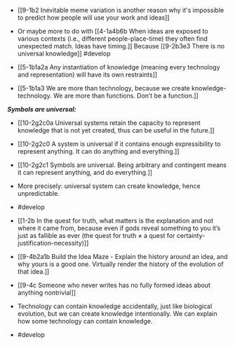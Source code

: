 - [[9-1b2 Inevitable meme variation is another reason why it's impossible to predict how people will use your work and ideas]]

- Or maybe more to do with [[4-1a4b6b When ideas are exposed to various contexts (i.e., different people-place-time) they often find unexpected match. Ideas have timing.]] Because [[9-2b3e3 There is no universal knowledge]] #develop

- [[5-1b1a2a Any instantiation of knowledge (meaning every technology and representation) will have its own restraints]]
- [[5-1b1a3 We are more than technology, because we create knowledge-technology. We are more than functions. Don’t be a function.]]

***Symbols are universal:***
- [[10-2g2c0a Universal systems retain the capacity to represent knowledge that is not yet created, thus can be useful in the future.]]
- [[10-2g2c0 A system is universal if it contains enough expressibility to represent anything. It can do anything and everything.]]
- [[10-2g2c1 Symbols are universal. Being arbitrary and contingent means it can represent anything, and do everything.]]

- More precisely: universal system can create knowledge, hence unpredictable.
- #develop

- [[1-2b In the quest for truth, what matters is the explanation and not where it came from, because even if gods reveal something to you it’s just as fallible as ever (the quest for truth ≠ a quest for certainty-justification-necessity)]]
- [[9-4b2a1b Build the Idea Maze - Explain the history around an idea, and why yours is a good one. Virtually render the history of the evolution of that idea.]]
- [[9-4c Someone who never writes has no fully formed ideas about anything nontrivial]]
- Technology can contain knowledge accidentally, just like biological evolution, but we can create knowledge intentionally. We can explain how some technology can contain knowledge.
- #develop
